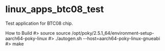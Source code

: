 # linux_apps_btc08_test
Test application for BTC08 chip.

How to Build
#> source source /opt/poky/2.5.1_64/environment-setup-aarch64-poky-linux
#> ./autogen.sh --host=aarch64-poky-linux-gnueabi
#> make
